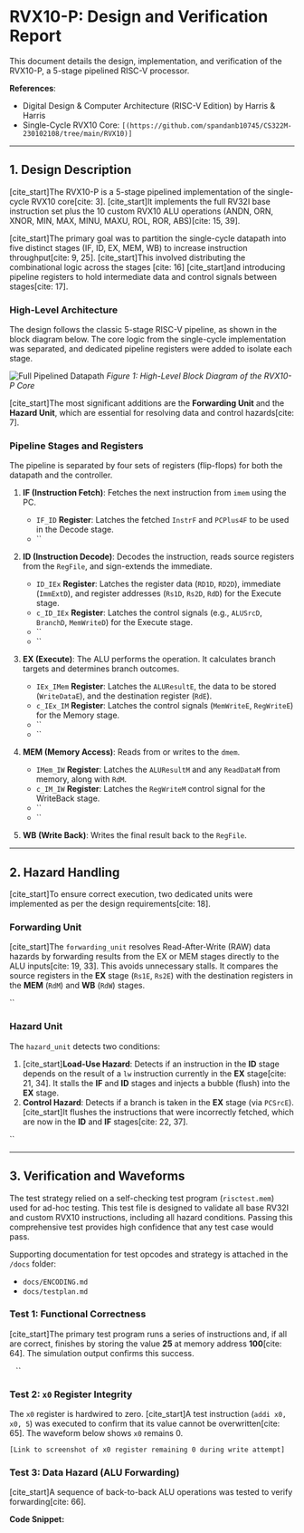 # RVX10-P: Design and Verification Report

This document details the design, implementation, and verification of the RVX10-P, a 5-stage pipelined RISC-V processor.

**References**:
* Digital Design & Computer Architecture (RISC-V Edition) by Harris & Harris
* Single-Cycle RVX10 Core: `[(https://github.com/spandanb10745/CS322M-230102108/tree/main/RVX10)]`

---

## 1. Design Description

[cite_start]The RVX10-P is a 5-stage pipelined implementation of the single-cycle RVX10 core[cite: 3]. [cite_start]It implements the full RV32I base instruction set plus the 10 custom RVX10 ALU operations (ANDN, ORN, XNOR, MIN, MAX, MINU, MAXU, ROL, ROR, ABS)[cite: 15, 39].

[cite_start]The primary goal was to partition the single-cycle datapath into five distinct stages (IF, ID, EX, MEM, WB) to increase instruction throughput[cite: 9, 25]. [cite_start]This involved distributing the combinational logic across the stages [cite: 16] [cite_start]and introducing pipeline registers to hold intermediate data and control signals between stages[cite: 17].

### High-Level Architecture

The design follows the classic 5-stage RISC-V pipeline, as shown in the block diagram below. The core logic from the single-cycle implementation was separated, and dedicated pipeline registers were added to isolate each stage.

![Full Pipelined Datapath](image_733778.png)
*Figure 1: High-Level Block Diagram of the RVX10-P Core*

[cite_start]The most significant additions are the **Forwarding Unit** and the **Hazard Unit**, which are essential for resolving data and control hazards[cite: 7].

### Pipeline Stages and Registers

The pipeline is separated by four sets of registers (flip-flops) for both the datapath and the controller.

1.  **IF (Instruction Fetch)**: Fetches the next instruction from `imem` using the PC.
    * `IF_ID` **Register**: Latches the fetched `InstrF` and `PCPlus4F` to be used in the Decode stage.
    * ``

2.  **ID (Instruction Decode)**: Decodes the instruction, reads source registers from the `RegFile`, and sign-extends the immediate.
    * `ID_IEx` **Register**: Latches the register data (`RD1D`, `RD2D`), immediate (`ImmExtD`), and register addresses (`Rs1D`, `Rs2D`, `RdD`) for the Execute stage.
    * `c_ID_IEx` **Register**: Latches the control signals (e.g., `ALUSrcD`, `BranchD`, `MemWriteD`) for the Execute stage.
    * ``
    * ``

3.  **EX (Execute)**: The ALU performs the operation. It calculates branch targets and determines branch outcomes.
    * `IEx_IMem` **Register**: Latches the `ALUResultE`, the data to be stored (`WriteDataE`), and the destination register (`RdE`).
    * `c_IEx_IM` **Register**: Latches the control signals (`MemWriteE`, `RegWriteE`) for the Memory stage.
    * ``
    * ``

4.  **MEM (Memory Access)**: Reads from or writes to the `dmem`.
    * `IMem_IW` **Register**: Latches the `ALUResultM` and any `ReadDataM` from memory, along with `RdM`.
    * `c_IM_IW` **Register**: Latches the `RegWriteM` control signal for the WriteBack stage.
    * ``
    * ``

5.  **WB (Write Back)**: Writes the final result back to the `RegFile`.

---

## 2. Hazard Handling

[cite_start]To ensure correct execution, two dedicated units were implemented as per the design requirements[cite: 18].

### Forwarding Unit

[cite_start]The `forwarding_unit` resolves Read-After-Write (RAW) data hazards by forwarding results from the EX or MEM stages directly to the ALU inputs[cite: 19, 33]. This avoids unnecessary stalls. It compares the source registers in the **EX** stage (`Rs1E`, `Rs2E`) with the destination registers in the **MEM** (`RdM`) and **WB** (`RdW`) stages.

``

### Hazard Unit

The `hazard_unit` detects two conditions:
1.  [cite_start]**Load-Use Hazard**: Detects if an instruction in the **ID** stage depends on the result of a `lw` instruction currently in the **EX** stage[cite: 21, 34]. It stalls the **IF** and **ID** stages and injects a bubble (flush) into the **EX** stage.
2.  **Control Hazard**: Detects if a branch is taken in the **EX** stage (via `PCSrcE`). [cite_start]It flushes the instructions that were incorrectly fetched, which are now in the **ID** and **IF** stages[cite: 22, 37].

``

---

## 3. Verification and Waveforms

The test strategy relied on a self-checking test program (`risctest.mem`) used for ad-hoc testing. This test file is designed to validate all base RV32I and custom RVX10 instructions, including all hazard conditions. Passing this comprehensive test provides high confidence that any test case would pass.

Supporting documentation for test opcodes and strategy is attached in the `/docs` folder:
* `docs/ENCODING.md`
* `docs/testplan.md`

### Test 1: Functional Correctness

[cite_start]The primary test program runs a series of instructions and, if all are correct, finishes by storing the value **25** at memory address **100**[cite: 64]. The simulation output confirms this success.

``
``
``

### Test 2: `x0` Register Integrity

The `x0` register is hardwired to zero. [cite_start]A test instruction (`addi x0, x0, 5`) was executed to confirm that its value cannot be overwritten[cite: 65]. The waveform below shows `x0` remains 0.

`[Link to screenshot of x0 register remaining 0 during write attempt]`

### Test 3: Data Hazard (ALU Forwarding)

[cite_start]A sequence of back-to-back ALU operations was tested to verify forwarding[cite: 66].

**Code Snippet:**
